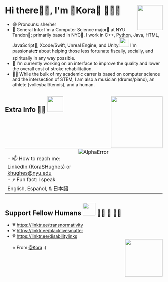 <!--  hi <3  -->
# Hi there👋🏽, I'm 🌸Kora🌸  👩🏽‍💻  <img src="https://media.giphy.com/media/uSGDIb6hP458c/giphy.gif" width=80  align=right>
  - 😄 Pronouns: she/her
  - 💬 General Info: I'm a Computer Science major🧠 at NYU Tandon💜; primarily based in NYC🌃. I work in C++, Python, Java, HTML, JavaScript📝, Xcode/Swift, Unreal Engine, and Unity.<img src="https://media.giphy.com/media/WUlplcMpOCEmTGBtBW/giphy.gif" width="30">  I'm passionate❣️ about helping those less fortunate fiscally, socially, and spiritually in any way possible. 
  - 🔭 I’m currently working on an interface to improve the quality and lower the overall cost of stroke rehabilitation.
  - ✍🏽 While the bulk of my academic carrer is based on computer science and the intersection of STEM, I am also a musician (drums/piano), an athlete (volleyball/tennis), and a human.
  
## Extra Info 💁🏽 <img src="https://media.giphy.com/media/VgCDAzcKvsR6OM0uWg/giphy.gif" width="50">  <img src="https://media.giphy.com/media/vUUAX04g3fto4/giphy.gif" width=165 align=right>
  <table><tr><td valign="top" width="45%">
    <br> - 📫 How to reach me: <a href = "linkedin.com/in/korashughes/"> LinkedIn (KoraSHughes) <a/> or <a href="http://malito:khughes@nyu.edu"> khughes@nyu.edu </a></br>
    - ⚡ Fun fact: I speak English, Español, & 日本語
  </td><td valign="top" width="55%">
    <img src="https://github-readme-stats.vercel.app/api?username=AlphaError&show_icons=true" alt="AlphaError" />
  </td></tr></table>

## Support Fellow Humans <img src="https://media.giphy.com/media/LnQjpWaON8nhr21vNW/giphy.gif" width="40"> 🏳️‍🌈 🤎 🏳️‍⚧️
  - 💗 https://linktr.ee/transnormativity
  - 💗 https://linktr.ee/blacklivesmatter
  - 💗 https://linktr.ee/disabilitylinks
<br><img src="https://media.giphy.com/media/WRZWkySp8IW2AoDC86/giphy.gif" width=120 align=right><br/>
⭐️ From [@Kora](https://github.com/AlphaError) :)
